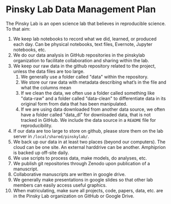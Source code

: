# Pinsky Lab Data Management Plan

The Pinsky Lab is an open science lab that believes in reproducible science.  To that aim:
1. We keep lab notebooks to record what we did, learned, or produced each day. Can be physical notebooks, text files, Evernote, Jupyter notebooks, etc.
1. We do our data analysis in GitHub repositories in the pinskylab organization to facilitate collaboration and sharing within the lab.
1. We keep our raw data in the github repository related to the project, unless the data files are too large.
    1. We generally use a folder called "data" within the repository.  
    1. We store our raw data with metadata describing what’s in the file and what the columns mean
    1. If we clean the data, we often use a folder called something like "data-raw" and a folder called "data-clean" to differentiate data in its original form from data that has been manipulated.
    1. If we are using data downloaded from another data source, we often have a folder called "data_dl" for downloaded data, that is not tracked in GitHub. We include the data source in a `README` file for reproducibility.
1. If our data are too large to store on github, please store them on the lab server in `/local/shared/pinskylab/`.
1. We back up our data in at least two places (beyond our computers). The cloud can be one site. An external harddrive can be another. Amphiprion is backed up off-site daily.
1. We use scripts to process data, make models, do analyses, etc.
1. We publish git repositories through Zenodo upon publication of a manuscript.
1. Collaborative manuscripts are written in google drive.
1. We generally make presentations in google slides so that other lab members can easily access useful graphics.
1. When matriculating, make sure all projects, code, papers, data, etc. are in the Pinsky Lab organization on GitHub or Google Drive.
